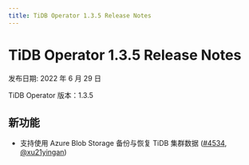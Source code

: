 ```yaml
---
title: TiDB Operator 1.3.5 Release Notes
---
```


# TiDB Operator 1.3.5 Release Notes

发布日期: 2022 年 6 月 29 日

TiDB Operator 版本：1.3.5

## 新功能

- 支持使用 Azure Blob Storage 备份与恢复 TiDB 集群数据 ([#4534](https://github.com/pingcap/tidb-operator/pull/4534), [@xu21yingan](https://github.com/xu21yingan))
